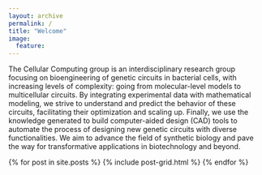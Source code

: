 ```yaml
---
layout: archive
permalink: /
title: "Welcome"
image:
  feature: 
---
```


The Cellular Computing group is an interdisciplinary research group focusing
on bioengineering of genetic circuits in bacterial cells, with increasing
levels of complexity: going from molecular-level models to multicellular
circuits. By integrating experimental data with mathematical modeling, we
strive to understand and predict the behavior of these circuits, facilitating
their optimization and scaling up. Finally, we use the knowledge generated to
build computer-aided design (CAD) tools to automate the process of designing
new genetic circuits with diverse functionalities. We aim to advance the field
of synthetic biology and pave the way for transformative applications in
biotechnology and beyond.

<div class="tiles">
{% for post in site.posts %}
	{% include post-grid.html %}
{% endfor %}
</div><!-- /.tiles -->
